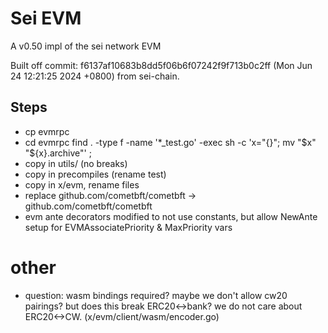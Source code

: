 # Sei EVM

A v0.50 impl of the sei network EVM

Built off commit: f6137af10683b8dd5f06b6f07242f9f713b0c2ff (Mon Jun 24 12:21:25 2024 +0800) from sei-chain.

## Steps
- cp evmrpc
- cd evmrpc find . -type f -name '*_test.go' -exec sh -c 'x="{}"; mv "$x" "${x}.archive"' \;
- copy in utils/ (no breaks)
- copy in precompiles (rename test)
- copy in x/evm, rename files
- replace github.com/cometbft/cometbft -> github.com/cometbft/cometbft
- evm ante decorators modified to not use constants, but allow NewAnte setup for EVMAssociatePriority & MaxPriority vars


# other
- question: wasm bindings required? maybe we don't allow cw20 pairings? but does this break ERC20<->bank? we do not care about ERC20<->CW. (x/evm/client/wasm/encoder.go)